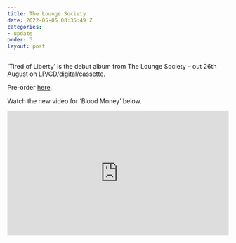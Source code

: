```yaml
---
title: The Lounge Society
date: 2022-05-05 08:35:49 Z
categories:
- update
order: 3
layout: post
---
```


‘Tired of Liberty’ is the debut album from The Lounge Society – out 26th August on LP/CD/digital/cassette.

Pre-order <a href="https://ffm.to/tls_liberty">here</a>. 

Watch the new video for ‘Blood Money’ below.   
 
<style>.embed-container { position: relative; padding-bottom: 56.25%; height: 0; overflow: hidden; max-width: 100%; } .embed-container iframe, .embed-container object, .embed-container embed { position: absolute; top: 0; left: 0; width: 100%; height: 100%; }</style><div class='embed-container'><iframe src='https://www.youtube.com/embed/1mV2Zfi6sW4' frameborder='0' allowfullscreen></iframe></div>
<p> </p>
